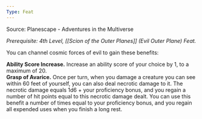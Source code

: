 ```yaml
---
Type: Feat
---
```

Source: Planescape - Adventures in the Multiverse

_Prerequisite: 4th Level, [[Scion of the Outer Planes]] (Evil Outer Plane) Feat._

You can channel cosmic forces of evil to gain these benefits:

**Ability Score Increase.** Increase an ability score of your choice by 1, to a maximum of 20.  
**Grasp of Avarice.** Once per turn, when you damage a creature you can see within 60 feet of yourself, you can also deal necrotic damage to it. The necrotic damage equals 1d6 + your proficiency bonus, and you regain a number of hit points equal to this necrotic damage dealt. You can use this benefit a number of times equal to your proficiency bonus, and you regain all expended uses when you finish a long rest.